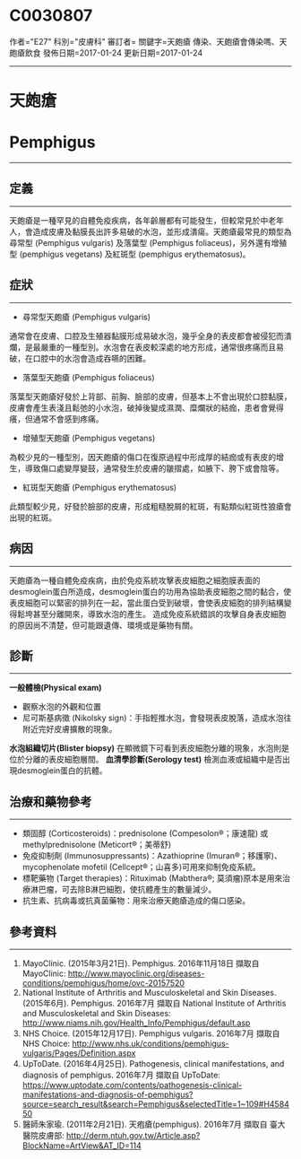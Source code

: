# C0030807
作者="E27"
科別="皮膚科"
審訂者=
關鍵字=天皰瘡 傳染、天皰瘡會傳染嗎、天皰瘡飲食
發佈日期=2017-01-24
更新日期=2017-01-24

----------
# 天皰瘡
# Pemphigus
----------
## 定義
----------

天皰瘡是一種罕見的自體免疫疾病，各年齡層都有可能發生，但較常見於中老年人，會造成皮膚及黏膜長出許多易破的水泡，並形成潰瘍。天皰瘡最常見的類型為尋常型 (Pemphigus vulgaris) 及落葉型  (Pemphigus foliaceus)，另外還有增殖型 (pemphigus vegetans) 及紅斑型 (pemphigus erythematosus)。

## 症狀
----------
- 尋常型天皰瘡 (Pemphigus vulgaris)

通常會在皮膚、口腔及生殖器黏膜形成易破水泡，幾乎全身的表皮都會被侵犯而潰爛，是最嚴重的一種型別。水泡會在表皮較深處的地方形成，通常很疼痛而且易破，在口腔中的水泡會造成吞嚥的困難。

- 落葉型天皰瘡 (Pemphigus foliaceus)

落葉型天皰瘡好發於上背部、前胸、臉部的皮膚，但基本上不會出現於口腔黏膜，皮膚會產生表淺且鬆弛的小水泡，破掉後變成濕潤、糜爛狀的結痂，患者會覺得癢，但通常不會感到疼痛。

- 增殖型天皰瘡 (Pemphigus vegetans)

為較少見的一種型別，因天皰瘡的傷口在復原過程中形成厚的結痂或有表皮的增生，導致傷口處變厚變鼓，通常發生於皮膚的皺摺處，如腋下、胯下或會陰等。

- 紅斑型天皰瘡 (Pemphigus erythematosus)

此類型較少見，好發於臉部的皮膚，形成粗糙脫屑的紅斑，有點類似紅斑性狼瘡會出現的紅斑。

## 病因
----------

天皰瘡為一種自體免疫疾病，由於免疫系統攻擊表皮細胞之細胞膜表面的desmoglein蛋白所造成，desmoglein蛋白的功用為協助表皮細胞之間的黏合，使表皮細胞可以緊密的排列在一起，當此蛋白受到破壞，會使表皮細胞的排列結構變得鬆垮甚至分離開來，導致水泡的產生。
造成免疫系統錯誤的攻擊自身表皮細胞的原因尚不清楚，但可能跟遺傳、環境或是藥物有關。

## 診斷
----------

**一般體檢(Physical exam)**

- 觀察水泡的外觀和位置
- 尼可斯基病徵 (Nikolsky sign)：手指輕推水泡，會發現表皮脫落，造成水泡往附近完好皮膚擴散的現象。

**水泡組織切片(Blister biopsy)**
在顯微鏡下可看到表皮細胞分離的現象，水泡則是位於分離的表皮細胞層間。
**血清學診斷(Serology test)**
檢測血液或組織中是否出現desmoglein蛋白的抗體。

## 治療和藥物參考
----------
- 類固醇 (Corticosteroids)：prednisolone (Compesolon®；康速龍) 或methylprednisolone (Meticort®；美蒂舒)
- 免疫抑制劑 (Immunosuppressants)：Azathioprine (Imuran®；移護寧)、mycophenolate mofetil (Cellcept®；山喜多)可用來抑制免疫系統。
- 標靶藥物 (Target therapies)：Rituximab (Mabthera®; 莫須瘤)原本是用來治療淋巴瘤，可去除B淋巴細胞，使抗體產生的數量減少。
- 抗生素、抗病毒或抗真菌藥物：用來治療天皰瘡造成的傷口感染。
## 參考資料
----------
1. MayoClinic. (2015年3月21日). Pemphigus. 2016年11月18日 擷取自 MayoClinic: http://www.mayoclinic.org/diseases-conditions/pemphigus/home/ovc-20157520
2. National Institute of Arthritis and Musculoskeletal and Skin Diseases. (2015年6月). Pemphigus. 2016年7月 擷取自 National Institute of Arthritis and Musculoskeletal and Skin Diseases: http://www.niams.nih.gov/Health_Info/Pemphigus/default.asp
3. NHS Choice. (2015年12月17日). Pemphigus vulgaris. 2016年7月 擷取自 NHS Choice: http://www.nhs.uk/conditions/pemphigus-vulgaris/Pages/Definition.aspx
4. UpToDate. (2016年4月25日). Pathogenesis, clinical manifestations, and diagnosis of pemphigus. 2016年7月 擷取自 UpToDate: https://www.uptodate.com/contents/pathogenesis-clinical-manifestations-and-diagnosis-of-pemphigus?source=search_result&search=Pemphigus&selectedTitle=1~109#H458450
5. 醫師朱家瑜. (2011年2月21日). 天疱瘡(pemphigus). 2016年7月 擷取自 臺大醫院皮膚部: http://derm.ntuh.gov.tw/Article.asp?BlockName=ArtView&AT_ID=114

